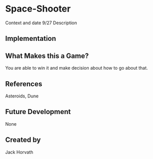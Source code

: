 # Space-Shooter

Context and date
9/27
Description

## Implementation

## What Makes this a Game?
You are able to win it and make decision about how to go about that.
## References
Asteroids, Dune
## Future Development
None

## Created by
Jack Horvath

